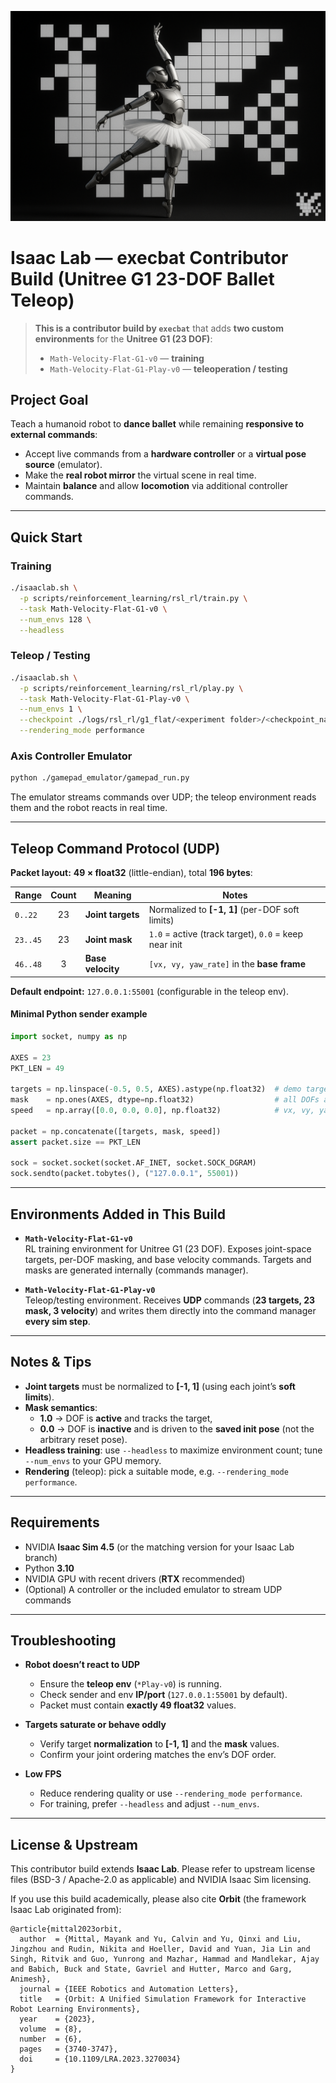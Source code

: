 ![Isaac Lab](logo.png)

# Isaac Lab — **execbat** Contributor Build (Unitree G1 23-DOF Ballet Teleop)

> **This is a contributor build by `execbat`** that adds **two custom environments** for the **Unitree G1 (23 DOF)**:
>
> - `Math-Velocity-Flat-G1-v0` — **training**
> - `Math-Velocity-Flat-G1-Play-v0` — **teleoperation / testing**

## Project Goal

Teach a humanoid robot to **dance ballet** while remaining **responsive to external commands**:

- Accept live commands from a **hardware controller** or a **virtual pose source** (emulator).
- Make the **real robot mirror** the virtual scene in real time.
- Maintain **balance** and allow **locomotion** via additional controller commands.

---

## Quick Start

### Training

```bash
./isaaclab.sh \
  -p scripts/reinforcement_learning/rsl_rl/train.py \
  --task Math-Velocity-Flat-G1-v0 \
  --num_envs 128 \
  --headless
```

### Teleop / Testing

```bash
./isaaclab.sh \
  -p scripts/reinforcement_learning/rsl_rl/play.py \
  --task Math-Velocity-Flat-G1-Play-v0 \
  --num_envs 1 \
  --checkpoint ./logs/rsl_rl/g1_flat/<experiment folder>/<checkpoint_name>.pt \
  --rendering_mode performance
```

### Axis Controller Emulator

```bash
python ./gamepad_emulator/gamepad_run.py
```

The emulator streams commands over UDP; the teleop environment reads them and the robot reacts in real time.

---

## Teleop Command Protocol (UDP)

**Packet layout:** **49 × float32** (little-endian), total **196 bytes**:

| Range         | Count | Meaning                                      | Notes                                                    |
|---------------|:-----:|----------------------------------------------|----------------------------------------------------------|
| `0..22`       |  23   | **Joint targets**                            | Normalized to **[-1, 1]** (per-DOF soft limits)         |
| `23..45`      |  23   | **Joint mask**                               | `1.0` = active (track target), `0.0` = keep near init   |
| `46..48`      |   3   | **Base velocity**                            | `[vx, vy, yaw_rate]` in the **base frame**              |

**Default endpoint:** `127.0.0.1:55001` (configurable in the teleop env).

#### Minimal Python sender example

```python
import socket, numpy as np

AXES = 23
PKT_LEN = 49

targets = np.linspace(-0.5, 0.5, AXES).astype(np.float32)  # demo targets in [-1,1]
mask    = np.ones(AXES, dtype=np.float32)                  # all DOFs active
speed   = np.array([0.0, 0.0, 0.0], np.float32)            # vx, vy, yaw_rate

packet = np.concatenate([targets, mask, speed])
assert packet.size == PKT_LEN

sock = socket.socket(socket.AF_INET, socket.SOCK_DGRAM)
sock.sendto(packet.tobytes(), ("127.0.0.1", 55001))
```

---

## Environments Added in This Build

- **`Math-Velocity-Flat-G1-v0`**  
  RL training environment for Unitree G1 (23 DOF). Exposes joint-space targets, per-DOF masking, and base velocity commands. Targets and masks are generated internally (commands manager).

- **`Math-Velocity-Flat-G1-Play-v0`**  
  Teleop/testing environment. Receives **UDP** commands (**23 targets, 23 mask, 3 velocity**) and writes them directly into the command manager **every sim step**.

---

## Notes & Tips

- **Joint targets** must be normalized to **[-1, 1]** (using each joint’s **soft limits**).
- **Mask semantics**:
  - **1.0** → DOF is **active** and tracks the target,
  - **0.0** → DOF is **inactive** and is driven to the **saved init pose** (not the arbitrary reset pose).
- **Headless training**: use `--headless` to maximize environment count; tune `--num_envs` to your GPU memory.
- **Rendering** (teleop): pick a suitable mode, e.g. `--rendering_mode performance`.

---

## Requirements

- NVIDIA **Isaac Sim 4.5** (or the matching version for your Isaac Lab branch)
- Python **3.10**
- NVIDIA GPU with recent drivers (**RTX** recommended)
- (Optional) A controller or the included emulator to stream UDP commands

---

## Troubleshooting

- **Robot doesn’t react to UDP**  
  - Ensure the **teleop env** (`*Play-v0`) is running.  
  - Check sender and env **IP/port** (`127.0.0.1:55001` by default).  
  - Packet must contain **exactly 49 float32** values.

- **Targets saturate or behave oddly**  
  - Verify target **normalization** to **[-1, 1]** and the **mask** values.  
  - Confirm your joint ordering matches the env’s DOF order.

- **Low FPS**  
  - Reduce rendering quality or use `--rendering_mode performance`.  
  - For training, prefer `--headless` and adjust `--num_envs`.

---

## License & Upstream

This contributor build extends **Isaac Lab**. Please refer to upstream license files (BSD-3 / Apache-2.0 as applicable) and NVIDIA Isaac Sim licensing.

If you use this build academically, please also cite **Orbit** (the framework Isaac Lab originated from):

```
@article{mittal2023orbit,
  author  = {Mittal, Mayank and Yu, Calvin and Yu, Qinxi and Liu, Jingzhou and Rudin, Nikita and Hoeller, David and Yuan, Jia Lin and Singh, Ritvik and Guo, Yunrong and Mazhar, Hammad and Mandlekar, Ajay and Babich, Buck and State, Gavriel and Hutter, Marco and Garg, Animesh},
  journal = {IEEE Robotics and Automation Letters},
  title   = {Orbit: A Unified Simulation Framework for Interactive Robot Learning Environments},
  year    = {2023},
  volume  = {8},
  number  = {6},
  pages   = {3740-3747},
  doi     = {10.1109/LRA.2023.3270034}
}
```

